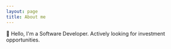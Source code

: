 ```yaml
---
layout: page
title: About me
---
```


👋 Hello, I'm a Software Developer. Actively looking for investment opportunities.
